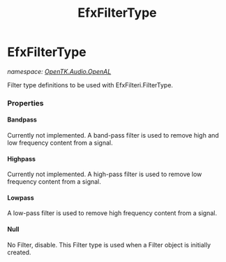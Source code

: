 ﻿---
title: EfxFilterType
---

# EfxFilterType
_namespace: [OpenTK.Audio.OpenAL](N-OpenTK.Audio.OpenAL.html)_

Filter type definitions to be used with EfxFilteri.FilterType.



### Properties

#### Bandpass
Currently not implemented. A band-pass filter is used to remove high and low frequency content from a signal.
#### Highpass
Currently not implemented. A high-pass filter is used to remove low frequency content from a signal.
#### Lowpass
A low-pass filter is used to remove high frequency content from a signal.
#### Null
No Filter, disable. This Filter type is used when a Filter object is initially created.


